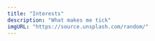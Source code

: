 ```yaml
---
title: "Interests"
description: "What makes me tick"
imgURL: "https://source.unsplash.com/random/"
---
```

